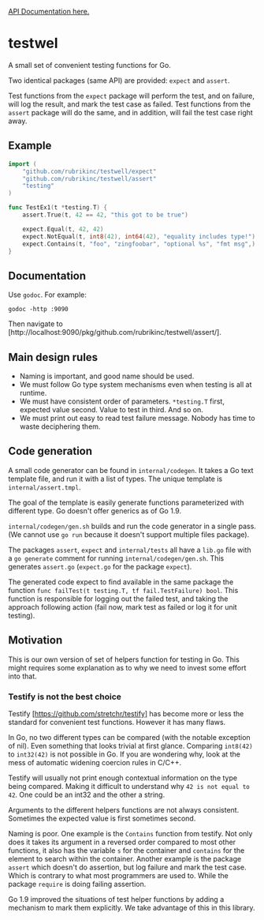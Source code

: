 [API Documentation here.](https://godoc.org/github.com/rubrikinc/testwell/assert)

# testwel
A small set of convenient testing functions for Go.

Two identical packages (same API) are provided: `expect` and `assert`.

Test functions from the `expect` package will perform the test, and on failure,
will log the result, and mark the test case as failed. Test functions from the
`assert` package will do the same, and in addition, will fail the test case
right away.

## Example

```go
import (
	"github.com/rubrikinc/testwell/expect"
	"github.com/rubrikinc/testwell/assert"
    "testing"
)

func TestEx1(t *testing.T) {
    assert.True(t, 42 == 42, "this got to be true")

    expect.Equal(t, 42, 42)
    expect.NotEqual(t, int8(42), int64(42), "equality includes type!")
    expect.Contains(t, "foo", "zingfoobar", "optional %s", "fmt msg",)
}
```

## Documentation

Use `godoc`. For example:

```shell
godoc -http :9090
```

Then navigate to [http://localhost:9090/pkg/github.com/rubrikinc/testwell/assert/].

## Main design rules

 - Naming is important, and good name should be used.
 - We must follow Go type system mechanisms even when testing is all at runtime.
 - We must have consistent order of parameters. `*testing.T` first, expected
   value second. Value to test in third. And so on.
 - We must print out easy to read test failure message. Nobody has time to
   waste deciphering them.

## Code generation

A small code generator can be found in `internal/codegen`. It takes a Go text
template file, and run it with a list of types. The unique template is
`internal/assert.tmpl`.

The goal of the template is easily generate functions parameterized with
different type. Go doesn't offer generics as of Go 1.9.

`internal/codegen/gen.sh` builds and run the code generator in a single pass.
(We cannot use `go run` because it doesn't support multiple files package).

The packages `assert`, `expect` and `internal/tests` all have a `lib.go` file
with a `go generate` comment for running `internal/codegen/gen.sh`. This
generates `assert.go` (`expect.go` for the package `expect`).

The generated code expect to find available in the same package the function
`func failTest(t testing.T, tf fail.TestFailure) bool`. This function is
responsible for logging out the failed test, and taking the approach following
action (fail now, mark test as failed or log it for unit testing).

## Motivation

This is our own version of set of helpers function for testing in Go. This
might requires some explanation as to why we need to invest some effort into
that.

### Testify is not the best choice

Testify [https://github.com/stretchr/testify] has become more or less the
standard for convenient test functions. However it has many flaws.

In Go, no two different types can be compared (with the notable exception of
nil). Even something that looks trivial at first glance. Comparing `int8(42)`
to `int32(42)` is not possible in Go. If you are wondering why, look at the
mess of automatic widening coercion rules in C/C++.

Testify will usually not print enough contextual information on the type being
compared. Making it difficult to understand why `42 is not equal to 42`. One
could be an int32 and the other a string.

Arguments to the different helpers functions are not always consistent.
Sometimes the expected value is first sometimes second.

Naming is poor. One example is the `Contains` function from testify. Not only
does it takes its argument in a reversed order compared to most other
functions, it also has the variable `s` for the container and `contains` for
the element to search within the container. Another example is the package
`assert` which doesn't do assertion, but log failure and mark the test case.
Which is contrary to what most programmers are used to. While the package
`require` is doing failing assertion.

Go 1.9 improved the situations of test helper functions by adding a mechanism
to mark them explicitly. We take advantage of this in this library.
